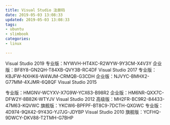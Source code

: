 ```yaml
---
title: Visual Studio 注册码
date: 2019-05-03 13:08:33
updated: 2019-05-03 13:08:33
tags: 
- ubuntu
- slimbook
categories: 
- linux

---
```

Visual Studio 2019
专业版：NYWVH-HT4XC-R2WYW-9Y3CM-X4V3Y
企业版：BF8Y8-GN2QH-T84XB-QVY3B-RC4DF
Visual Studio 2017
专业版：KBJFW-NXHK6-W4WJM-CRMQB-G3CDH
企业版：NJVYC-BMHX2-G77MM-4XJMR-6Q8QF
Visual Studio 2015


<!--more-->


专业版：HMGNV-WCYXV-X7G9W-YCX63-B98R2
企业版：HM6NR-QXX7C-DFW2Y-8B82K-WTYJV
Visual Studio 2012
高级版：MH2FR-BC9R2-84433-47M63-KQVWC
旗舰版：YKCW6-BPFPF-BT8C9-7DCTH-QXGWC
专业版：4D974-9QX42-9Y43G-YJ7JG-JDYBP
Visual Studio 2010
旗舰版：YCFHQ-9DWCY-DKV88-T2TMH-G7BHP

